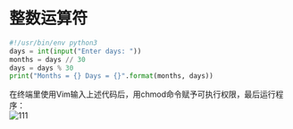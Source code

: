 # 整数运算符  
```python 
#!/usr/bin/env python3
days = int(input("Enter days: "))
months = days // 30
days = days % 30
print("Months = {} Days = {}".format(months, days))
```
在终端里使用Vim输入上述代码后，用chmod命令赋予可执行权限，最后运行程序：  
![111](https://github.com/liytgy/python/blob/master/START/%E8%BF%90%E7%AE%97%E7%AC%A6%E5%92%8C%E8%A1%A8%E8%BE%BE%E5%BC%8F/%E6%95%B4%E6%95%B0%E8%BF%90%E7%AE%97.png "运行结果")
